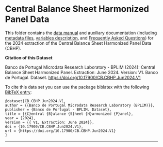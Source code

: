 # Central Balance Sheet Harmonized Panel Data


 This folder contains the [data manual](https://github.com/BPLIM/Manuals/tree/master/Data/CBHP/JUN24/CBHP_manual_JUN2024.pdf) and auxiliary documentation (including [metadata files](https://github.com/BPLIM/Manuals/tree/master/Data/CBHP/JUN24/aux_files/metafiles), [variables description](https://github.com/BPLIM/Manuals/tree/master/Data/CBHP/JUN24/aux_files/variables_description), and [Frequently Asked Questions](https://github.com/BPLIM/Manuals/tree/master/Data/CBHP/JUN24/aux_files/faq/CBHP_faq.md)) for the 2024 extraction of the Central Balance Sheet Harmonized Panel Data (CBHP).


**Citation of this Dataset**

Banco de Portugal Microdata Research Laboratory - BPLIM (2024): Central Balance Sheet Harmonized Panel. Extraction: June 2024. Version: V1. Banco de Portugal. Dataset. https://doi.org/10.17900/CB.CBHP.Jun2024.V1


To cite this data set you can use the package biblatex with the following [BibTeX entry](https://github.com/BPLIM/Manuals/tree/master/Data/CBHP/JUN24/aux_files/bibtex/CBHP.bib):

```
@dataset{CB.CBHP.Jun2024.V1,
author = {{Banco de Portugal Microdata Research Laboratory (BPLIM)}},
publisher = {Banco de Portugal - BPLIM. Dataset},
title = {{C}entral {B}alance {S}heet {H}armonized {P}anel},
year = {2024},
version = {{ V1, Extraction: June 2024}},
doi = {10.17900/CB.CBHP.Jun2024.V1},
url = {https://doi.org/10.17900/CB.CBHP.Jun2024.V1}
}
```

----------------------------------------------------------------------------------------------------------------------------------------------
